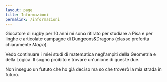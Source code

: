 ```yaml
---
layout: page
title: Informazioni
permalink: /informazioni
---
```


<p> 
Giocatore di rugby per 10 anni mi sono ritirato per studiare a Pisa e per linghe e articolate campagne di Dungeons&Dragons (classe preferita chiaramente <em> Mago</em>).
</p>
<p>
Vedo continuare i miei studi di matematica negl'ampiti della Geometria e della Logica. Il sogno proibito è trovare un'unione di queste due.
</p>
<p>
Non inseguo un fututo che ho già deciso ma so che troverò la mia strada in futuro.
</p>
